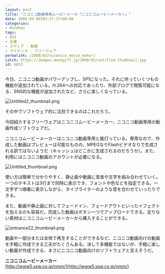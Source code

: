 ```yaml
---
layout: post
title: "ニコニコ動画専用ムービーメーカ「ニコニコムービーメーカー」"
date: 2008-03-06T03:27:17+09:00
categories:
- Windows
tags: 
- GUI
- 企業
- メディア - 動画
- ライセンス - フリーウェア
permalink: /2008/03/niconico_movie_maker/
catch: https://images.moongift.jp/2008/03/untitled-thumbnail.jpg
id: 6813
---
```

今日、ニコニコ動画がパワーアップし、SP1になった。それに伴っていくつもの機能が追加されている。H.264への対応であったり、外部ブログで閲覧可能になる、SNS的な機能が追加されたなど、さらに楽しくなっている。   
  
 ![Untitled2_thumbnail.png](https://images.moongift.jp/2008/03/untitled2-thumbnail.jpg)  
  
その中でソフトウェア的に注目できるのはこれだろう。   
  
今回紹介するフリーウェアはニコニコムービーメーカー、ニコニコ動画専用の動画作成ソフトウェアだ。   
  
<!--more-->  
  
ニコニコムービーメーカーはニコニコ動画専用と銘打っている。専用なので、作成した動画はプレビューは可能なものの、MPEGなりFlashビデオなりで生成される訳ではないようだ（キャッシュはどこかに生成されるのだろうか）。また、利用にはニコニコ動画のアカウントが必要になる。   
  
 ![Untitled_thumbnail.png](https://images.moongift.jp/2008/03/untitled-thumbnail.jpg)  
  
使い方は簡単で分かりやすく、静止画や動画に音楽や文字を組み合わせていく。一つのテキストは3行まで同時に表示でき、フォントや色などを指定できる。一文字ずつ順番に表示しながら、タイプライターのような音を合わせていったりできる。   
  
また、動画や静止画に対してフェードイン、フェードアウトといったイフェクトを加えるのも容易だ。完成した動画はボタン一つでアップロードできる。足りない素材はニコニコムービーメーカーから購入することができる。   
  
 ![entrance22_thumbnail.png](https://images.moongift.jp/2008/03/entrance22-thumbnail.jpg)  
  
動画や一部分または全体で再生することができるなど、ニコニコ動画向けの動画を手軽に作成できる工夫がたくさんある。決して多機能ではないが、手軽に楽しい動画が作成できる、まさにニコニコ動画向けのソフトウェアと言えそうだ。   
  
**ニコニコムービーメーカー**  
[http://www5.ssw.co.jp/nmm/](http://www5.ssw.co.jp/nmm/)

